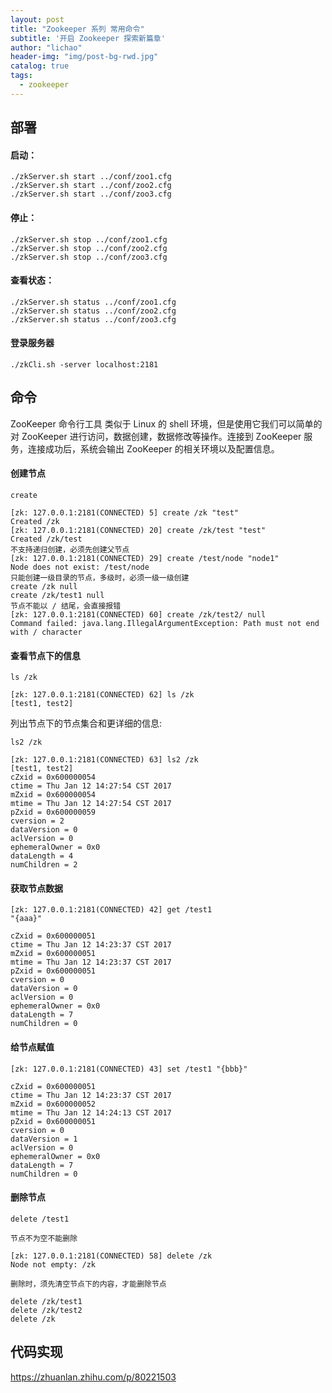 ```yaml
---
layout: post
title: "Zookeeper 系列 常用命令"
subtitle: '开启 Zookeeper 探索新篇章'
author: "lichao"
header-img: "img/post-bg-rwd.jpg"
catalog: true
tags:
  - zookeeper 
---
```


## 部署

#### 启动：
```
./zkServer.sh start ../conf/zoo1.cfg
./zkServer.sh start ../conf/zoo2.cfg
./zkServer.sh start ../conf/zoo3.cfg
```

#### 停止：
```
./zkServer.sh stop ../conf/zoo1.cfg
./zkServer.sh stop ../conf/zoo2.cfg
./zkServer.sh stop ../conf/zoo3.cfg
```
#### 查看状态：
```
./zkServer.sh status ../conf/zoo1.cfg
./zkServer.sh status ../conf/zoo2.cfg
./zkServer.sh status ../conf/zoo3.cfg
```

#### 登录服务器

```
./zkCli.sh -server localhost:2181
```

## 命令
ZooKeeper 命令行工具 类似于 Linux 的 shell 环境，但是使用它我们可以简单的对 ZooKeeper 进行访问，数据创建，数据修改等操作。连接到 ZooKeeper 服务，连接成功后，系统会输出 ZooKeeper 的相关环境以及配置信息。
#### 创建节点
```
create

[zk: 127.0.0.1:2181(CONNECTED) 5] create /zk "test"
Created /zk
[zk: 127.0.0.1:2181(CONNECTED) 20] create /zk/test "test"
Created /zk/test
不支持递归创建，必须先创建父节点
[zk: 127.0.0.1:2181(CONNECTED) 29] create /test/node "node1"
Node does not exist: /test/node
只能创建一级目录的节点，多级时，必须一级一级创建
create /zk null
create /zk/test1 null
节点不能以 / 结尾，会直接报错
[zk: 127.0.0.1:2181(CONNECTED) 60] create /zk/test2/ null
Command failed: java.lang.IllegalArgumentException: Path must not end with / character
```
#### 查看节点下的信息
```
ls /zk

[zk: 127.0.0.1:2181(CONNECTED) 62] ls /zk
[test1, test2]
```

列出节点下的节点集合和更详细的信息:

```
ls2 /zk

[zk: 127.0.0.1:2181(CONNECTED) 63] ls2 /zk
[test1, test2]
cZxid = 0x600000054
ctime = Thu Jan 12 14:27:54 CST 2017
mZxid = 0x600000054
mtime = Thu Jan 12 14:27:54 CST 2017
pZxid = 0x600000059
cversion = 2
dataVersion = 0
aclVersion = 0
ephemeralOwner = 0x0
dataLength = 4
numChildren = 2
```

#### 获取节点数据
```
[zk: 127.0.0.1:2181(CONNECTED) 42] get /test1
"{aaa}"

cZxid = 0x600000051
ctime = Thu Jan 12 14:23:37 CST 2017
mZxid = 0x600000051
mtime = Thu Jan 12 14:23:37 CST 2017
pZxid = 0x600000051
cversion = 0
dataVersion = 0
aclVersion = 0
ephemeralOwner = 0x0
dataLength = 7
numChildren = 0
```

#### 给节点赋值
```
[zk: 127.0.0.1:2181(CONNECTED) 43] set /test1 "{bbb}"

cZxid = 0x600000051
ctime = Thu Jan 12 14:23:37 CST 2017
mZxid = 0x600000052
mtime = Thu Jan 12 14:24:13 CST 2017
pZxid = 0x600000051
cversion = 0
dataVersion = 1
aclVersion = 0
ephemeralOwner = 0x0
dataLength = 7
numChildren = 0
```

#### 删除节点
```
delete /test1

节点不为空不能删除

[zk: 127.0.0.1:2181(CONNECTED) 58] delete /zk
Node not empty: /zk

删除时，须先清空节点下的内容，才能删除节点

delete /zk/test1
delete /zk/test2
delete /zk
```


## 代码实现

https://zhuanlan.zhihu.com/p/80221503